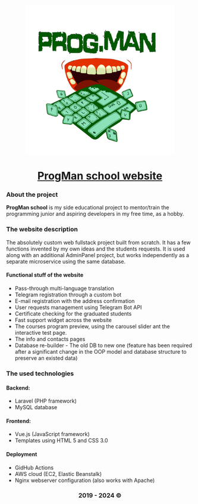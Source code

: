 <p align="center">
    <a href="https://progman.site" target="_blank">
        <img src="https://raw.githubusercontent.com/Progman-school/public_art/main/PNG/progman_logo__green_shine.png" width="400" alt="Laravel Logo">
    </a>
</p>
<a href="https://progman.site">
    <h1 align="center">ProgMan school website</h1>
</a>

### About the project 
**ProgMan school** is my side educational project to mentor/train the programming junior and aspiring developers in my free time, as a hobby.

### The website description
The absolutely custom web fullstack project built from scratch. It has a few functions invented by my own ideas and the students requests.
It is used along with an additional AdminPanel project, but works independently as a separate microservice using the same database.

#### Functional stuff of the website
- Pass-through multi-language translation
- Telegram registration through a custom bot
- E-mail registration with the address confirmation
- User requests management using Telegram Bot API
- Certificate checking for the graduated students
- Fast support widget across the website
- The courses program preview, using the carousel slider ant the interactive test page.
- The info and contacts pages
- Database re-builder - The old DB to new one (feature has been required after a significant change in the OOP model and database structure to preserve an existed data)

### The used technologies
#### Backend:
- Laravel (PHP framework)
- MySQL database
#### Frontend:
- Vue.js (JavaScript framework)
- Templates using HTML 5 and CSS 3.0
#### Deployment
- GidHub Actions
- AWS cloud (EC2, Elastic Beanstalk)
- Nginx webserver configuration (also works with Apache)

<h3 align="center">2019 - 2024 ©</h3>
